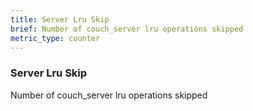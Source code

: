 ```yaml
---
title: Server Lru Skip
brief: Number of couch_server lru operations skipped
metric_type: counter
---
```

### Server Lru Skip

Number of couch_server lru operations skipped